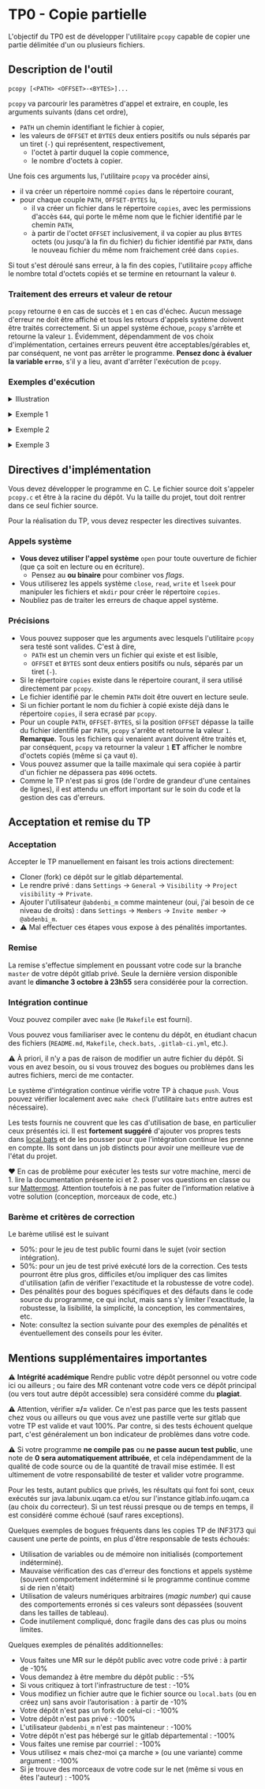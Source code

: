 # TP0 - Copie partielle

L'objectif du TP0 est de développer l'utilitaire `pcopy` capable de copier une partie délimitée d'un ou plusieurs fichiers.

## Description de l'outil

```
pcopy [<PATH> <OFFSET>-<BYTES>]...
```

`pcopy` va parcourir les paramètres d'appel et extraire, en couple, les arguments suivants (dans cet ordre),
- `PATH` un chemin identifiant le fichier à copier,
- les valeurs de `OFFSET` et `BYTES` deux entiers positifs ou nuls séparés par un tiret (`-`) qui représentent, respectivement,
  - l'octet à partir duquel la copie commence,
  - le nombre d'octets à copier.

Une fois ces arguments lus, l'utilitaire `pcopy` va procéder ainsi,
- il va créer un répertoire nommé `copies` dans le répertoire courant,
- pour chaque couple `PATH`, `OFFSET-BYTES` lu,
  - il va créer un fichier dans le répertoire `copies`, avec les permissions d'accès `644`, qui porte le même nom que le fichier identifié par le chemin `PATH`,
  - à partir de l'octet `OFFSET` inclusivement, il va copier au plus `BYTES` octets (ou jusqu'à la fin du fichier) du fichier identifié par `PATH`, dans le nouveau fichier du même nom fraichement créé dans `copies`.

Si tout s'est déroulé sans erreur, à la fin des copies, l'utilitaire `pcopy` affiche le nombre total d'octets copiés et se termine en retournant la valeur `0`.

### Traitement des erreurs et valeur de retour

`pcopy` retourne `0` en cas de succès et `1` en cas d'échec. Aucun message d'erreur ne doit être affiché et tous les retours d'appels système doivent être traités correctement. Si un appel système échoue, `pcopy` s'arrête et retourne la valeur `1`. Évidemment, dépendamment de vos choix d'implémentation, certaines erreurs peuvent être acceptables/gérables et, par conséquent, ne vont pas arrêter le programme. **Pensez donc à évaluer la variable `errno`**, s'il y a lieu, avant d'arrêter l'exécution de `pcopy`.

### Exemples d'exécution

<p>

<details>

<summary>Illustration</summary>

<img src="image.png">

</details>

</p>

<p>

<p>

<details>

<summary>Exemple 1</summary>

<pre>
<b>groot@iam:~/$</b> ls
hello   pcopy
<b>groot@iam:~/$</b> cat hello
Bonjour le monde!
<b>groot@iam:~/$</b> wc hello 
 1  3 18 hello
<b>groot@iam:~/$</b> ./pcopy hello 12-6
6
<b>groot@iam:~/$</b> ls
copies  hello  pcopy
<b>groot@iam:~/$</b> ls copies
hello
<b>groot@iam:~/$</b> cat copies/hello 
onde!
<b>groot@iam:~/$</b> wc copies/hello 
1 1 6 copies/hello
</pre>

</details>

</p>

<p>

<details>

<summary>Exemple 2</summary>

<pre>
<b>groot@iam:~/$</b> ls
other  pcopy
<b>groot@iam:~/$</b> ls other/
bonjour.java
<b>groot@iam:~/$</b> cat other/bonjour.java 
class Simple{
    public static void main(String args[]){
    System.out.println("Hello Java");
    }
}
<b>groot@iam:~/$</b> wc other/bonjour.java 
  5  11 104 other/bonjour.java
<b>groot@iam:~/$</b> ./pcopy other/bonjour.java 50-70
54
<b>groot@iam:~/$</b> ls
copies  other  pcopy
<b>groot@iam:~/$</b> ls copies/
bonjour.java
<b>groot@iam:~/$</b> cat copies/bonjour.java 
rgs[]){
    System.out.println("Hello Java");
    }
}
<b>groot@iam:~/$</b> wc copies/bonjour.java 
 4  5 54 copies/bonjour.java
</pre>

</details>

</p>

<p>

<details>

<summary>Exemple 3</summary>

<pre>
<b>groot@iam:~/$</b> ls
hello  other  pcopy
<b>groot@iam:~/$</b> ls other/
bonjour.java
<b>groot@iam:~/$</b> cat hello
Bonjour le monde!
<b>groot@iam:~/$</b> wc hello 
 1  3 18 hello
<b>groot@iam:~/$</b> cat other/bonjour.java 
class Simple{
    public static void main(String args[]){
    System.out.println("Hello Java");
    }
}
<b>groot@iam:~/$</b> wc other/bonjour.java 
  5  11 104 other/bonjour.java
<b>groot@iam:~/$</b> ./pcopy hello 12-6 other/bonjour.java 50-43
49
<b>groot@iam:~/$</b> ls
copies  hello  other  pcopy
<b>groot@iam:~/$</b> ls copies/
bonjour.java  hello
<b>groot@iam:~/$</b> cat copies/hello 
onde!
<b>groot@iam:~/$</b> wc copies/hello 
1 1 6 copies/hello
<b>groot@iam:~/$</b> cat copies/bonjour.java 
rgs[]){
    System.out.println("Hello Java"<b>groot@iam:~/$</b> wc copies/bonjour.java 
 1  3 43 copies/bonjour.java
</pre>

</details>

</p>


## Directives d'implémentation

Vous devez développer le programme en C.
Le fichier source doit s'appeler `pcopy.c` et être à la racine du dépôt.
Vu la taille du projet, tout doit rentrer dans ce seul fichier source.

Pour la réalisation du TP, vous devez respecter les directives suivantes.

### Appels système

- **Vous devez utiliser l'appel système** `open` pour toute ouverture de fichier (que ça soit en lecture ou en écriture).
  - Pensez au **ou binaire** pour combiner vos _flags_.
- Vous utiliserez les appels système `close`, `read`, `write` et `lseek` pour manipuler les fichiers et `mkdir` pour créer le répertoire `copies`.
- Noubliez pas de traiter les erreurs de chaque appel système.

### Précisions

- Vous pouvez supposer que les arguments avec lesquels l'utilitaire `pcopy` sera testé sont valides. C'est à dire,
  - `PATH` est un chemin vers un fichier qui existe et est lisible,
  - `OFFSET` et `BYTES` sont deux entiers positifs ou nuls, séparés par un tiret (`-`).
- Si le répertoire `copies` existe dans le répertoire courant, il sera utilisé directement par `pcopy`.
- Le fichier identifié par le chemin `PATH` doit être ouvert en lecture seule.
- Si un fichier portant le nom du fichier à copié existe déjà dans le répertoire `copies`, il sera ecrasé par `pcopy`. 
- Pour un couple `PATH`, `OFFSET-BYTES`, si la position `OFFSET` dépasse la taille du fichier identifié par `PATH`, `pcopy` s'arrête et retourne la valeur `1`. **Remarque.** Tous les fichiers qui venaient avant doivent être traités et, par conséquent, `pcopy` va retourner la valeur `1` **ET** afficher le nombre d'octets copiés (même si ça vaut `0`).
- Vous pouvez assumer que la taille maximale qui sera copiée à partir d'un fichier ne dépassera pas `4096` octets.
- Comme le TP n'est pas si gros (de l'ordre de grandeur d'une centaines de lignes), il est attendu un effort important sur le soin du code et la gestion des cas d'erreurs.

## Acceptation et remise du TP

### Acceptation

Accepter le TP manuellement en faisant les trois actions directement:

* Cloner (fork) ce dépôt sur le gitlab départemental.
* Le rendre privé : dans `Settings` → `General` → `Visibility` → `Project visibility` → `Private`.
* Ajouter l'utilisateur `@abdenbi_m` comme mainteneur (oui, j'ai besoin de ce niveau de droits) : dans `Settings` → `Members` → `Invite member` → `@abdenbi_m`.
* ⚠️ Mal effectuer ces étapes vous expose à des pénalités importantes.


### Remise

La remise s'effectue simplement en poussant votre code sur la branche `master` de votre dépôt gitlab privé.
Seule la dernière version disponible avant le **dimanche 3 octobre à 23h55** sera considérée pour la correction.


### Intégration continue

Vouz pouvez compiler avec `make` (le `Makefile` est fourni).

Vous pouvez vous familiariser avec le contenu du dépôt, en étudiant chacun des fichiers (`README.md`, `Makefile`, `check.bats`, `.gitlab-ci.yml`, etc.).

⚠️ À priori, il n'y a pas de raison de modifier un autre fichier du dépôt.
Si vous en avez besoin, ou si vous trouvez des bogues ou problèmes dans les autres fichiers, merci de me contacter.

Le système d'intégration continue vérifie votre TP à chaque `push`.
Vous pouvez vérifier localement avec `make check` (l'utilitaire `bats` entre autres est nécessaire).

Les tests fournis ne couvrent que les cas d'utilisation de base, en particulier ceux présentés ici.
Il est **fortement suggéré** d'ajouter vos propres tests dans [local.bats](local.bats) et de les pousser pour que l’intégration continue les prenne en compte.
Ils sont dans un job distincts pour avoir une meilleure vue de l'état du projet.

❤ En cas de problème pour exécuter les tests sur votre machine, merci de 1. lire la documentation présente ici et 2. poser vos questions en classe ou sur [Mattermost](https://mattermost.info.uqam.ca/forum/channels/inf3173).
Attention toutefois à ne pas fuiter de l’information relative à votre solution (conception, morceaux de code, etc.)

### Barème et critères de correction

Le barème utilisé est le suivant

* 50%: pour le jeu de test public fourni dans le sujet (voir section intégration).
* 50%: pour un jeu de test privé exécuté lors de la correction. Ces tests pourront être plus gros, difficiles et/ou impliquer des cas limites d'utilisation (afin de vérifier l'exactitude et la robustesse de votre code).
* Des pénalités pour des bogues spécifiques et des défauts dans le code source du programme, ce qui inclut, mais sans s'y limiter l'exactitude, la robustesse, la lisibilité, la simplicité, la conception, les commentaires, etc.
* Note: consultez la section suivante pour des exemples de pénalités et éventuellement des conseils pour les éviter.

## Mentions supplémentaires importantes

⚠️ **Intégrité académique**
Rendre public votre dépôt personnel ou votre code ici ou ailleurs ; ou faire des MR contenant votre code vers ce dépôt principal (ou vers tout autre dépôt accessible) sera considéré comme du **plagiat**.

⚠️ Attention, vérifier **=/=** valider.
Ce n'est pas parce que les tests passent chez vous ou ailleurs ou que vous avez une pastille verte sur gitlab que votre TP est valide et vaut 100%.
Par contre, si des tests échouent quelque part, c'est généralement un bon indicateur de problèmes dans votre code.

⚠️ Si votre programme **ne compile pas** ou **ne passe aucun test public**, une note de **0 sera automatiquement attribuée**, et cela indépendamment de la qualité de code source ou de la quantité de travail mise estimée.
Il est ultimement de votre responsabilité de tester et valider votre programme.

Pour les tests, autant publics que privés, les résultats qui font foi sont, ceux exécutés sur java.labunix.uqam.ca et/ou sur l'instance gitlab.info.uqam.ca (au choix du correcteur). Si un test réussi presque ou de temps en temps, il est considéré comme échoué (sauf rares exceptions).


Quelques exemples de bogues fréquents dans les copies TP de INF3173 qui causent une perte de points, en plus d'être responsable de tests échoués:

* Utilisation de variables ou de mémoire non initialisés (comportement indéterminé).
* Mauvaise vérification des cas d'erreur des fonctions et appels système (souvent comportement indéterminé si le programme continue comme si de rien n'était)
* Utilisation de valeurs numériques arbitraires (*magic number*) qui cause des comportements erronés si ces valeurs sont dépassées (souvent dans les tailles de tableau).
* Code inutilement compliqué, donc fragile dans des cas plus ou moins limites.


Quelques exemples de pénalités additionnelles:

* Vous faites une MR sur le dépôt public avec votre code privé : à partir de -10%
* Vous demandez à être membre du dépôt public : -5%
* Si vous critiquez à tort l'infrastructure de test : -10%
* Vous modifiez un fichier autre que le fichier source ou `local.bats` (ou en créez un) sans avoir l’autorisation : à partir de -10%
* Votre dépôt n'est pas un fork de celui-ci : -100%
* Votre dépôt n'est pas privé : -100%
* L'utilisateur `@abdenbi_m` n'est pas mainteneur : -100%
* Votre dépôt n'est pas hébergé sur le gitlab départemental : -100%
* Vous faites une remise par courriel : -100%
* Vous utilisez « mais chez-moi ça marche » (ou une variante) comme argument : -100%
* Si je trouve des morceaux de votre code sur le net (même si vous en êtes l'auteur) : -100%
